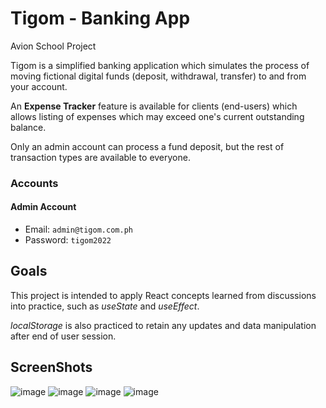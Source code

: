 # Tigom - Banking App
Avion School Project

Tigom is a simplified banking application which simulates the process of moving fictional digital funds (deposit, withdrawal, transfer) to and from your account.

An **Expense Tracker** feature is available for clients (end-users) which allows listing of expenses which may exceed one's current outstanding balance.

Only an admin account can process a fund deposit, but the rest of transaction types are available to everyone.

### Accounts

#### Admin Account
- Email: `admin@tigom.com.ph`
- Password: `tigom2022`

## Goals

This project is intended to apply React concepts learned from discussions into practice, such as *useState* and *useEffect*.

*localStorage* is also practiced to retain any updates and data manipulation after end of user session.

## ScreenShots
![image](https://user-images.githubusercontent.com/88828088/227800207-e5ef8c09-491d-402c-8e11-7c01b512e7c2.png)
![image](https://user-images.githubusercontent.com/88828088/227800393-85adac03-f073-4b9d-9e64-2c4ceb77591e.png)
![image](https://user-images.githubusercontent.com/88828088/227800686-8e3b6972-8e8d-4a83-b788-3d4cbe6c1217.png)
![image](https://user-images.githubusercontent.com/88828088/227800775-672064fe-89b4-4a7d-a8ed-9bb147efd182.png)
